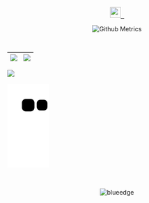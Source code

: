 <p align="center">
<a target="_blank" href=mailto:spongly@duck.com>
  <img height="25" width="25" src="https://ssl.gstatic.com/ui/v1/icons/mail/images/favicon5.ico" />
  &nbsp;
</a> 
  
<p align="center">

<img width="500" src="https://metrics.lecoq.io/spongly" alt="Github Metrics">
  
<br>

</p>

<br>

|![](https://github-readme-stats.vercel.app/api?username=Spongly&&show_icons=true&title_color=ffffff&icon_color=bb2acf&text_color=daf7dc&bg_color=151515)|![](https://github-readme-stats.vercel.app/api/top-langs/?username=Spongly&layout=compact&theme=tokyonight&langs_count=10)|
|-|-|

![](https://activity-graph.herokuapp.com/graph?username=Spongly&theme=redical)

![snake](https://raw.githubusercontent.com/spongly/spongly/output/github-contribution-grid-snake.svg)

<br>
<p align="center"><p align="center"> <img src="https://komarev.com/ghpvc/?username=spongly" alt="blueedge"/> </p>  </p>
<br>
